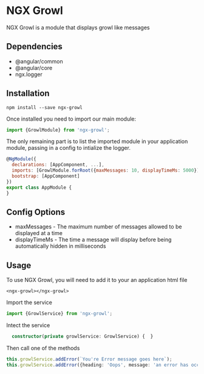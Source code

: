 # NGX Growl

NGX Growl is a module that displays growl like messages

## Dependencies
 * @angular/common
 * @angular/core
 * ngx.logger
 
## Installation
```shell
npm install --save ngx-growl
```

Once installed you need to import our main module:
```js
import {GrowlModule} from 'ngx-growl';
```

The only remaining part is to list the imported module in your application module, passing in a config to intialize the logger.

```js
@NgModule({
  declarations: [AppComponent, ...],
  imports: [GrowlModule.forRoot({maxMessages: 10, displayTimeMs: 5000}), ...],
  bootstrap: [AppComponent]
})
export class AppModule {
}
```

## Config Options
 * maxMessages - The maximum number of messages allowed to be displayed at a time
 * displayTimeMs - The time a message will display before being automatically hidden in milliseconds


## Usage
To use NGX Growl, you will need to add it to your an application html file

```angular2html
<ngx-growl></ngx-growl>

```
  
 
Import the service
 
 ```typescript
import {GrowlService} from 'ngx-growl';

```

Intect the service
```typescript
  constructor(private growlService: GrowlService) {  }

```

 
Then call one of the methods
 
 ```typescript
this.growlService.addError(`You're Error message goes here`);
this.growlService.addError({heading: 'Oops', message: 'an error has occured'});


```
